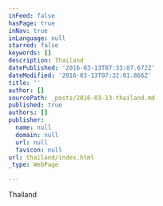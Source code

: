 ```yaml
---
inFeed: false
hasPage: true
inNav: true
inLanguage: null
starred: false
keywords: []
description: Thailand
datePublished: '2016-03-13T07:33:07.672Z'
dateModified: '2016-03-13T07:32:01.866Z'
title: ''
author: []
sourcePath: _posts/2016-03-13-thailand.md
published: true
authors: []
publisher:
  name: null
  domain: null
  url: null
  favicon: null
url: thailand/index.html
_type: WebPage

---
```

Thailand